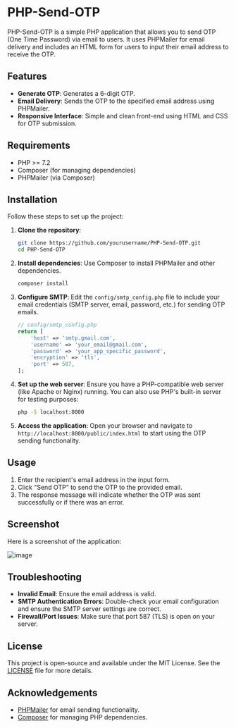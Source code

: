 # PHP-Send-OTP

PHP-Send-OTP is a simple PHP application that allows you to send OTP (One Time Password) via email to users. It uses PHPMailer for email delivery and includes an HTML form for users to input their email address to receive the OTP.

## Features

- **Generate OTP**: Generates a 6-digit OTP.
- **Email Delivery**: Sends the OTP to the specified email address using PHPMailer.
- **Responsive Interface**: Simple and clean front-end using HTML and CSS for OTP submission.

## Requirements

- PHP >= 7.2
- Composer (for managing dependencies)
- PHPMailer (via Composer)

## Installation

Follow these steps to set up the project:

1. **Clone the repository**:
    ```bash
    git clone https://github.com/yourusername/PHP-Send-OTP.git
    cd PHP-Send-OTP
    ```

2. **Install dependencies**:
    Use Composer to install PHPMailer and other dependencies.
    ```bash
    composer install
    ```

3. **Configure SMTP**:
    Edit the `config/smtp_config.php` file to include your email credentials (SMTP server, email, password, etc.) for sending OTP emails.

    ```php
    // config/smtp_config.php
    return [
        'host' => 'smtp.gmail.com',
        'username' => 'your_email@gmail.com',
        'password' => 'your_app_specific_password',
        'encryption' => 'tls',
        'port' => 587,
    ];
    ```

4. **Set up the web server**:
    Ensure you have a PHP-compatible web server (like Apache or Nginx) running. You can also use PHP's built-in server for testing purposes:
    ```bash
    php -S localhost:8000
    ```

5. **Access the application**:
    Open your browser and navigate to `http://localhost:8000/public/index.html` to start using the OTP sending functionality.

## Usage

1. Enter the recipient's email address in the input form.
2. Click "Send OTP" to send the OTP to the provided email.
3. The response message will indicate whether the OTP was sent successfully or if there was an error.

## Screenshot

Here is a screenshot of the application:

![image](https://github.com/user-attachments/assets/d583afa8-54b7-4dec-84ab-f21ac292a05c)


## Troubleshooting

- **Invalid Email**: Ensure the email address is valid.
- **SMTP Authentication Errors**: Double-check your email configuration and ensure the SMTP server settings are correct.
- **Firewall/Port Issues**: Make sure that port 587 (TLS) is open on your server.

## License

This project is open-source and available under the MIT License. See the [LICENSE](LICENSE) file for more details.

## Acknowledgements

- [PHPMailer](https://github.com/PHPMailer/PHPMailer) for email sending functionality.
- [Composer](https://getcomposer.org/) for managing PHP dependencies.
